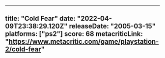 
---
title: "Cold Fear"
date: "2022-04-09T23:38:29.120Z"
releaseDate: "2005-03-15"
platforms: ["ps2"]
score: 68
metacriticLink: "https://www.metacritic.com/game/playstation-2/cold-fear"
---
